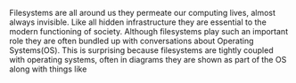 Filesystems are all around us they permeate our computing lives, almost always invisible. Like all hidden infrastructure they are essential to the modern functioning of society. Although filesystems play such an important role they are often bundled up with conversations about Operating Systems(OS). This is surprising because filesystems are tightly coupled with operating systems, often in diagrams they are shown as part of the OS along with things like